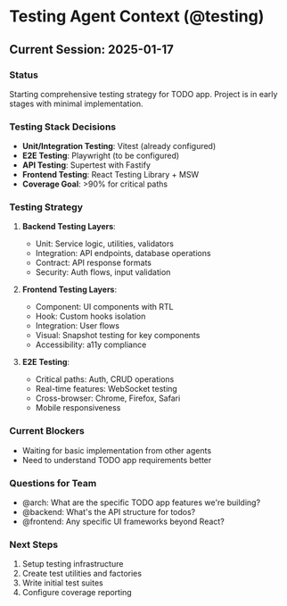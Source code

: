 # Testing Agent Context (@testing)

## Current Session: 2025-01-17

### Status
Starting comprehensive testing strategy for TODO app. Project is in early stages with minimal implementation.

### Testing Stack Decisions
- **Unit/Integration Testing**: Vitest (already configured)
- **E2E Testing**: Playwright (to be configured)
- **API Testing**: Supertest with Fastify
- **Frontend Testing**: React Testing Library + MSW
- **Coverage Goal**: >90% for critical paths

### Testing Strategy
1. **Backend Testing Layers**:
   - Unit: Service logic, utilities, validators
   - Integration: API endpoints, database operations
   - Contract: API response formats
   - Security: Auth flows, input validation

2. **Frontend Testing Layers**:
   - Component: UI components with RTL
   - Hook: Custom hooks isolation
   - Integration: User flows
   - Visual: Snapshot testing for key components
   - Accessibility: a11y compliance

3. **E2E Testing**:
   - Critical paths: Auth, CRUD operations
   - Real-time features: WebSocket testing
   - Cross-browser: Chrome, Firefox, Safari
   - Mobile responsiveness

### Current Blockers
- Waiting for basic implementation from other agents
- Need to understand TODO app requirements better

### Questions for Team
- @arch: What are the specific TODO app features we're building?
- @backend: What's the API structure for todos?
- @frontend: Any specific UI frameworks beyond React?

### Next Steps
1. Setup testing infrastructure
2. Create test utilities and factories
3. Write initial test suites
4. Configure coverage reporting